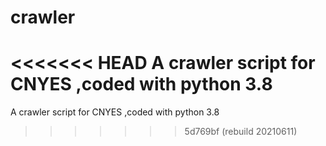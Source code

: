 # crawler
<<<<<<< HEAD
A crawler script for CNYES ,coded with python 3.8
=======
A crawler script for CNYES ,coded with python 3.8
>>>>>>> 5d769bf (rebuild 20210611)
